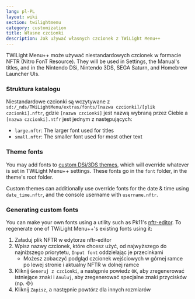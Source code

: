 ```yaml
---
lang: pl-PL
layout: wiki
section: twilightmenu
category: customization
title: Własne czcionki
description: Jak używać własnych czcionek z TWiLight Menu++
---
```


TWiLight Menu++ może używać niestandardowych czcionek w formacie NFTR (Nitro FonT Resource). They will be used in Settings, the Manual's titles, and in the Nintendo DSi, Nintendo 3DS, SEGA Saturn, and Homebrew Launcher UIs.

### Struktura katalogu
Niestandardowe czcionki są wczytywane z `sd:/_nds/TWiLightMenu/extras/fonts/[nazwa czcionki]/[plik czcionki].nftr`, gdzie `[nazwa czcionki]` jest nazwą wybraną przez Ciebie a `[nazwa czcionki].ntfr` jest jednym z następujących:
- `large.nftr`: The larger font used for titles
- `small.nftr`: The smaller font used for most other text

### Theme fonts
You may add fonts to [custom DSi/3DS themes](custom-dsi-3ds-themes), which will override whatever is set in TWiLight Menu++ settings. These fonts go in the `font` folder, in the theme's root folder.

Custom themes can additionally use override fonts for the date & time using `date_time.nftr`, and the console username with `username.nftr`.

### Generating custom fonts
You can make your own fonts using a utility such as Pk11's [nftr-editor](https://web.archive.org/web/20240618221756/https://pk11.us/nftr-editor/). To regenerate one of TWiLight Menu++'s existing fonts using it:
1. Załaduj plik NFTR w edytorze nftr-editor
1. Wpisz nazwy czcionek, które chcesz użyć, od najwyższego do najniższego priorytetu, `Input font` oddzielając je przecinkami
    - Możesz zobaczyć podgląd czcionek wejściowych w górnej ramce po lewej stronie i aktualny NFTR w dolnej ramce
1. Kliknij `Generuj z czcionki`, a następnie powiedz `OK`, aby zregenerować istniejące znaki i `Anuluj`, aby zregenerować specjalne znaki przycisków (np. &#xE000;)
1. Kliknij `Zapisz`, a następnie powtórz dla innych rozmiarów
